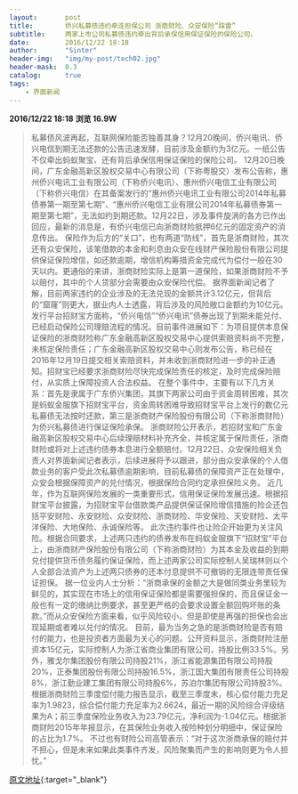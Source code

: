 ```yaml
---
layout:       post
title:        侨兴私募债违约牵连担保公司 浙商财险、众安保险“踩雷”
subtitle:     两家上市公司私募债违约牵出背后承保信用保证保险的保险公司。
date:         2016/12/22 18:18
author:       "Sinter"
header-img:   "img/my-post/tech02.jpg"
header-mask:  0.3
catalog:      true
tags:
    - 界面新闻
---
```


**2016/12/22 18:18**  **浏览 16.9W**

> 私募债风波再起，互联网保险能否独善其身？12月20晚间，侨兴电讯、侨兴电信到期无法还款的公告迅速发酵，目前涉及金额约为3亿元。一纸公告不仅牵出蚂蚁聚宝、还有背后承保信用保证保险的保险公司。
12月20日晚间，广东金融高新区股权交易中心有限公司（下称粤股交）发布公告称，惠州侨兴电讯工业有限公司（下称侨兴电讯）、惠州侨兴电信工业有限公司（下称侨兴电信）在其备案发行的“惠州侨兴电讯工业有限公司2014年私募债券第一期至第七期”、“惠州侨兴电信工业有限公司2014年私募债券第一期至第七期”，无法如约到期还款。12月22日，涉及事件旋涡的各方已作出回应，最新的消息是，有侨兴电信已向浙商财险抵押6亿元的固定资产的消息传出。
保险作为后方的“关口”，也有两道“防线”，首先是浙商财险，其次还有众安保险，该笔借款的本金和利息由众安在线财产保险股份有限公司提供保证保险增信，如还款逾期，增信机构筹措资金完成代为偿付一般在30天以内。更通俗的来讲，浙商财险实际上是第一道保险，如果浙商财险不予以赔付，其中的个人贷部分会需要由众安保险代偿。
据界面新闻记者了解，目前两家违约的企业涉及的无法兑现的金额共计3.12亿元，但背后的“窟窿”则更大，据业内人士透露，背后涉及的风险敞口金额约为10亿元。
发行平台招财宝方面称，“侨兴电信”“侨兴电讯”债券出现了到期未能兑付、已经启动保险公司理赔流程的情况。目前事件进展如下：为项目提供本息保证保险的浙商财险称广东金融高新区股权交易中心提供索赔资料尚不完整，未核定保险责任；广东金融高新区股权交易中心则发布公告，称已经在2016年12月19日提交相关索赔资料，并未收到浙商财险进一步的补正通知。招财宝已经要求浙商财险尽快完成保险责任的核定，及时完成保险赔付，从实质上保障投资人合法权益。
在整个事件中，主要有以下几方关系：首先是隶属于广东侨兴集团，其旗下两家公司由于资金周转困难，其次是蚂蚁金服旗下招财宝平台，资金周转困难导致招财宝平台上发行的数亿元私募债无法按时还款，第三是浙商财产保险股份有限公司（下称浙商财险）为侨兴私募债进行保证保险承保。
浙商财险公开表示，若招财宝和广东金融高新区股权交易中心后续理赔材料补充齐全，并核定属于保险责任，浙商财险或将对上述违约债券本息进行全额赔付。12月22日，众安保险相关负责人对界面新闻记者表示，后续进展将予以跟进，部分由众安承保的个人借款业务的客户受此次私募债逾期影响，目前私募债的保障资产正在处理中，众安会根据保障资产的兑付情况，根据保险合同约定承担保险义务。
近几年，作为互联网保险发展的一类重要形式，信用保证保险发展迅速。根据招财宝平台披露，为招财宝平台借款类产品提供保证保险增信措施的险企还包括平安财险、永安财险、众安财险、浙商财险、华安保险、天安财险、太平洋保险、大地保险、永诚保险等。
此次违约事件也让险企开始更为关注风险。根据合同要求，上述两只违约的债券发布在蚂蚁金服旗下“招财宝”平台上，由浙商财产保险股份有限公司（下称浙商财险）为其本金及收益的到期兑付提供货币债务履约保证保险，而上述两家公司实际控制人吴瑞林则以个人全部合法资产为上述两只债券的还本付息提供不可撤销的无限连带责任保证担保。
据一位业内人士分析：“浙商承保的金额之大是做同类业务里较为鲜见的，其实现在市场上的信用保证保险都是需要强担保的，而且保证金一般也有一定的缴纳比例要求，甚至更严格的会要求设置全额回购坏账的条款。”而从众安保险方面来看，似乎风险较小，但是即使是再强的担保也会出现延期或者难以兑付的情况。
目前，最为当务之急的是浙商财险是否有赔付的能力，也是投资者方面最为关心的问题。公开资料显示，浙商财险注册资本15亿元，实际控制人为浙江省商业集团有限公司，持股比例33.5%。另外，雅戈尔集团股份有限公司持股21%，浙江省能源集团有限公司持股20%，正泰集团股份有限公司持股16.5%，浙江国大集团有限责任公司持股8%，浙江勤业建工集团有限公司持股6%，苏泊尔集团有限公司持股3%。
根据浙商财险三季度偿付能力报告显示，截至三季度末，核心偿付能力充足率为1.9823，综合偿付能力充足率为2.6624，最近一期的风险综合评级结果为A；前三季度保险业务收入为23.79亿元，净利润为-1.04亿元。根据浙商财险2015年年报显示，在其保险业务收入按险种划分明细中，保证保险的占比为1.7%。
不过也有财险公司高管表示：“对于这次浙商承保的赔付并不担心，但是未来如果此类事件齐发，风险聚集而产生的影响则更为令人担忧。”


[原文地址](http://www.jiemian.com/article/1030797.html){:target="_blank"}


